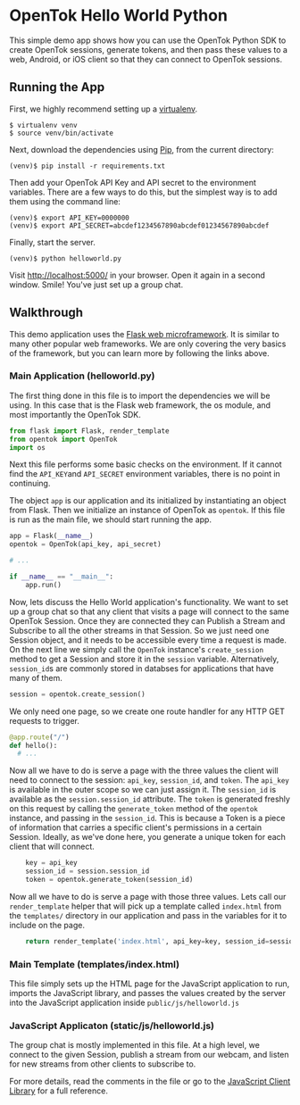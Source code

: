 # OpenTok Hello World Python

This simple demo app shows how you can use the OpenTok Python SDK to create OpenTok sessions,
generate tokens, and then pass these values to a web, Android, or iOS client so that they can
connect to OpenTok sessions.

## Running the App

First, we highly recommend setting up a [virtualenv](http://www.virtualenv.org/en/latest/).

```
$ virtualenv venv
$ source venv/bin/activate
```

Next, download the dependencies using [Pip](http://www.pip-installer.org/en/latest/), from the
current directory:

```
(venv)$ pip install -r requirements.txt
```

Then add your OpenTok API Key and API secret to the environment variables. There are a few ways to
do this, but the simplest way is to add them using the command line:

```
(venv)$ export API_KEY=0000000
(venv)$ export API_SECRET=abcdef1234567890abcdef01234567890abcdef
```

Finally, start the server.

```
(venv)$ python helloworld.py
```

Visit <http://localhost:5000/> in your browser. Open it again in a second window. Smile! You've just
set up a group chat.

## Walkthrough

This demo application uses the [Flask web microframework](http://flask.pocoo.org/). It is similar to
many other popular web frameworks. We are only covering the very basics of the framework, but you can
learn more by following the links above.

### Main Application (helloworld.py)

The first thing done in this file is to import the dependencies we will be using. In this case that
is the Flask web framework, the os module, and most importantly the OpenTok SDK.

```python
from flask import Flask, render_template
from opentok import OpenTok
import os
```

Next this file performs some basic checks on the environment. If it cannot find the `API_KEY`and
`API_SECRET` environment variables, there is no point in continuing.

The object `app` is our application and its initialized by instantiating an object from Flask.
Then we initialize an instance of OpenTok as `opentok`. If this file is run as the main file,
we should start running the app.

```python
app = Flask(__name__)
opentok = OpenTok(api_key, api_secret)

# ...

if __name__ == "__main__":
    app.run()
```

Now, lets discuss the Hello World application's functionality. We want to set up a group chat so
that any client that visits a page will connect to the same OpenTok Session. Once they are connected
they can Publish a Stream and Subscribe to all the other streams in that Session. So we just need
one Session object, and it needs to be accessible every time a request is made. On the next line we
simply call the `OpenTok` instance's `create_session` method to get a Session and store it in the
`session` variable. Alternatively, `session_id`s are commonly stored in databses for applications
that have many of them.

```python
session = opentok.create_session()
```

We only need one page, so we create one route handler for any HTTP GET requests to trigger.

```python
@app.route("/")
def hello():
  # ...
```

Now all we have to do is serve a page with the three values the client will need to connect to the
session: `api_key`, `session_id`, and `token`. The `api_key` is available in the outer scope so we
can just assign it. The `session_id` is available as the `session.session_id` attribute. The `token`
is generated freshly on this request by calling the `generate_token` method of the `opentok`
instance, and passing in the `session_id`. This is because a Token is a piece of information that
carries a specific client's permissions in a certain Session. Ideally, as we've done here, you
generate a unique token for each client that will connect.

```python
    key = api_key
    session_id = session.session_id
    token = opentok.generate_token(session_id)
```

Now all we have to do is serve a page with those three values. Lets call our `render_template`
helper that will pick up a template called `index.html` from the `templates/` directory in our
application and pass in the variables for it to include on the page.

```python
    return render_template('index.html', api_key=key, session_id=session_id, token=token)
```

### Main Template (templates/index.html)

This file simply sets up the HTML page for the JavaScript application to run, imports the
JavaScript library, and passes the values created by the server into the JavaScript application
inside `public/js/helloworld.js`

### JavaScript Applicaton (static/js/helloworld.js)

The group chat is mostly implemented in this file. At a high level, we connect to the given
Session, publish a stream from our webcam, and listen for new streams from other clients to
subscribe to.

For more details, read the comments in the file or go to the
[JavaScript Client Library](http://tokbox.com/opentok/libraries/client/js/) for a full reference.
